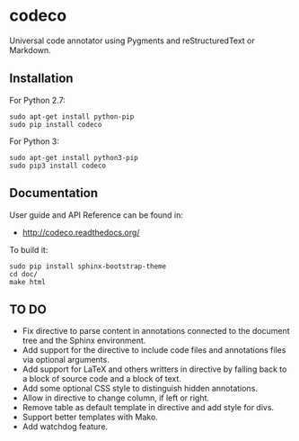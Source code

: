 codeco
======

Universal code annotator using Pygments and reStructuredText or Markdown.


Installation
------------

For Python 2.7:

    sudo apt-get install python-pip
    sudo pip install codeco

For Python 3:

    sudo apt-get install python3-pip
    sudo pip3 install codeco


Documentation
-------------

User guide and API Reference can be found in:

- http://codeco.readthedocs.org/


To build it:

    sudo pip install sphinx-bootstrap-theme
    cd doc/
    make html


TO DO
-----

- Fix directive to parse content in annotations connected to the document tree
  and the Sphinx environment.
- Add support for the directive to include code files and annotations files
  via optional arguments.
- Add support for LaTeX and others writters in directive by falling back to
  a block of source code and a block of text.
- Add some optional CSS style to distinguish hidden annotations.
- Allow in directive to change column, if left or right.
- Remove table as default template in directive and add style for divs.
- Support better templates with Mako.
- Add watchdog feature.
